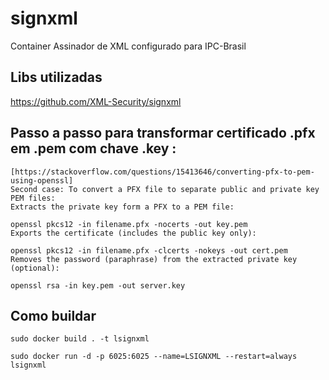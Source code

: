 # signxml
Container Assinador de XML configurado para IPC-Brasil

## Libs utilizadas
https://github.com/XML-Security/signxml

## Passo a passo para transformar certificado .pfx em .pem com chave .key :
```
[https://stackoverflow.com/questions/15413646/converting-pfx-to-pem-using-openssl]
Second case: To convert a PFX file to separate public and private key PEM files:
Extracts the private key form a PFX to a PEM file:

openssl pkcs12 -in filename.pfx -nocerts -out key.pem
Exports the certificate (includes the public key only):

openssl pkcs12 -in filename.pfx -clcerts -nokeys -out cert.pem
Removes the password (paraphrase) from the extracted private key (optional):

openssl rsa -in key.pem -out server.key
```

## Como buildar
```
sudo docker build . -t lsignxml

sudo docker run -d -p 6025:6025 --name=LSIGNXML --restart=always lsignxml
```
